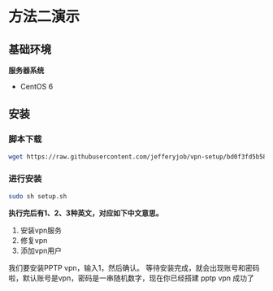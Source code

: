 # 方法二演示

## 基础环境

**服务器系统**

- CentOS 6

## 安装

### 脚本下载

```bash
wget https://raw.githubusercontent.com/jefferyjob/vpn-setup/bd0f3fd5b5806ca32d7c5708a08368939b4786a5/pptp/2/pptp.sh?token=AF4V324XWUKHS7UO5Q2S26LBWHQV2
```

### 进行安装

```bash
sudo sh setup.sh
```

**执行完后有1、2、3种英文，对应如下中文意思。**  

1. 安装vpn服务  
2. 修复vpn  
3. 添加vpn用户  

我们要安装PPTP vpn，输入1，然后确认。
等待安装完成，就会出现账号和密码啦，默认账号是vpn，密码是一串随机数字，现在你已经搭建 pptp vpn 成功了
